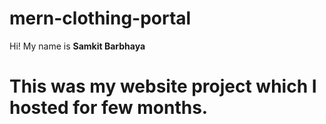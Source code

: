 # mern-clothing-portal


Hi! My name is **Samkit Barbhaya**
# This was my website project which I hosted for few months.
